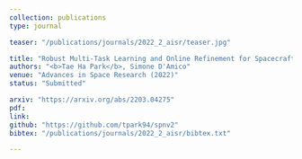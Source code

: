 ```yaml
---
collection: publications
type: journal

teaser: "/publications/journals/2022_2_aisr/teaser.jpg"

title: "Robust Multi-Task Learning and Online Refinement for Spacecraft Pose Estimation across Domain Gap"
authors: "<b>Tae Ha Park</b>, Simone D'Amico"
venue: "Advances in Space Research (2022)"
status: "Submitted"

arxiv: "https://arxiv.org/abs/2203.04275"
pdf:
link:
github: "https://github.com/tpark94/spnv2"
bibtex: "/publications/journals/2022_2_aisr/bibtex.txt"

---
```

